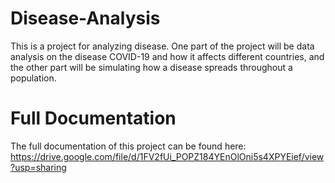 # Disease-Analysis
This is a project for analyzing disease. One part of the project will be data analysis on the disease COVID-19 and how it affects different countries, and the other part will be simulating how a disease spreads throughout a population.

# Full Documentation
The full documentation of this project can be found here: https://drive.google.com/file/d/1FV2fUi_POPZ184YEnOlOni5s4XPYEief/view?usp=sharing 
